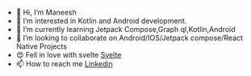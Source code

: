- 👋 Hi, I’m Maneesh 
- 👀 I’m interested in Kotlin and Android development.
- 🌱 I’m currently learning Jetpack Compose,Graph ql,Kotlin,Android
- 💞️ I’m looking to collaborate on Android/IOS/Jetpack compose/React Native Projects
- 😍 Fell in love with svelte [Svelte](https://svelte.dev/)
- 📫 How to reach me [Linkedin](https://www.linkedin.com/in/maneesh43/)
<!---
Maneesh43/Maneesh43 is a ✨ special ✨ repository because its `README.md` (this file) appears on your GitHub profile.
You can click the Preview link to take a look at your changes.
--->
